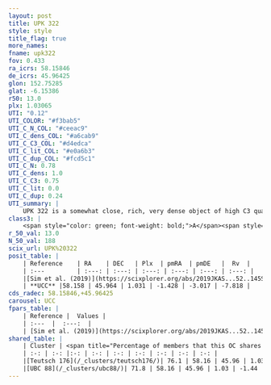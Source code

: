 ```yaml
---
layout: post
title: UPK 322
style: style
title_flag: true
more_names: 
fname: upk322
fov: 0.433
ra_icrs: 58.15846
de_icrs: 45.96425
glon: 152.75285
glat: -6.15386
r50: 13.0
plx: 1.03065
UTI: "0.12"
UTI_COLOR: "#f3bab5"
UTI_C_N_COL: "#ceeac9"
UTI_C_dens_COL: "#a6cab9"
UTI_C_C3_COL: "#d4edca"
UTI_C_lit_COL: "#e0a6b3"
UTI_C_dup_COL: "#fcd5c1"
UTI_C_N: 0.78
UTI_C_dens: 1.0
UTI_C_C3: 0.75
UTI_C_lit: 0.0
UTI_C_dup: 0.24
UTI_summary: |
    UPK 322 is a somewhat close, rich, very dense object of high C3 quality. It is rarely studied in the literature, with no articles listed in the last 6 years.<br><br><span style="color: #99180f; font-weight: bold;">Warning: </span>This is likely a duplicate object, which shares a large percentage of members with at least one previously reported entry.
class3: |
    <span style="color: green; font-weight: bold;">A</span><span style="color: #FFC300; font-weight: bold;">B</span>
r_50_val: 13.0
N_50_val: 188
scix_url: UPK%20322
posit_table: |
    | Reference    | RA    | DEC   | Plx  | pmRA  | pmDE   |  Rv  |
    | :---         | :---: | :---: | :---: | :---: | :---: | :---: |
    |[Sim et al. (2019)](https://scixplorer.org/abs/2019JKAS...52..145S) | 58.199 | 45.983 | -- | -1.39 | -2.99 | -- |
    | **UCC** |58.158 | 45.964 | 1.031 | -1.428 | -3.017 | -7.818 | 
cds_radec: 58.15846,+45.96425
carousel: UCC
fpars_table: |
    | Reference |  Values |
    | :---  |  :---:  |
    | [Sim et al. (2019)](https://scixplorer.org/abs/2019JKAS...52..145S) | `d_pc=955, log(age)=7.55` |
shared_table: |
    | Cluster | <span title="Percentage of members that this OC shares with the ones listed">%</span>   | RA   | DEC   | Plx   | pmRA  | pmDE  | Rv | UTI |
    | :-: | :-: |:-: | :-: | :-: | :-: | :-: | :-: | :-: |
    |[Teutsch 176](/_clusters/teutsch176/)| 76.1 | 58.16 | 45.96 | 1.03 | -1.44 | -3.01 | -10.82 |0.67 |
    |[UBC 88](/_clusters/ubc88/)| 71.8 | 58.16 | 45.96 | 1.03 | -1.44 | -3.0 | -10.82 |0.01 |
---
```

